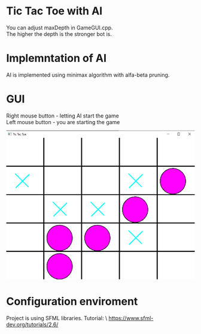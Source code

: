 # Tic Tac Toe with AI
You can adjust maxDepth in GameGUI.cpp. \
The higher the depth is the stronger bot is.
# Implemntation of AI
AI is implemented using minimax algorithm with alfa-beta pruning.

# GUI
Right mouse button - letting AI start the game \
Left mouse button - you are starting the game

![](GUI.png)

# Configuration enviroment
Project is using SFML libraries. Tutorial: \ 
https://www.sfml-dev.org/tutorials/2.6/